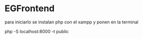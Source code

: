 # EGFrontend

para iniciarlo se instalan php con el xampp y ponen en la terminal 

php -S localhost:8000 -t public
